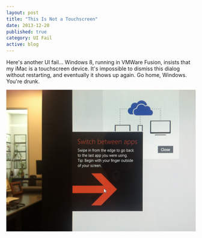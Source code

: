 ```yaml
---
layout: post
title: "This Is Not a Touchscreen"
date: 2013-12-20
published: true
category: UI Fail
active: blog
---
```


Here's another UI fail... Windows 8, running in VMWare Fusion, insists that my iMac is a touchscreen device. It's impossible to dismiss this dialog without restarting, and eventually it shows up again. Go home, Windows. You're drunk.

<a href="/assets/2013/12/this-is-not-a-touchscreen.jpg"><img src="/assets/2013/12/this-is-not-a-touchscreen.jpg" class="img-responsive" alt="This Is Not a Touchscreen" /></a>
